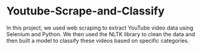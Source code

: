 # Youtube-Scrape-and-Classify
In this project, we used web scraping to extract YouTube video data using Selenium and Python. We then used the NLTK library to clean the data and then built a model to classify these videos based on specific categories.
